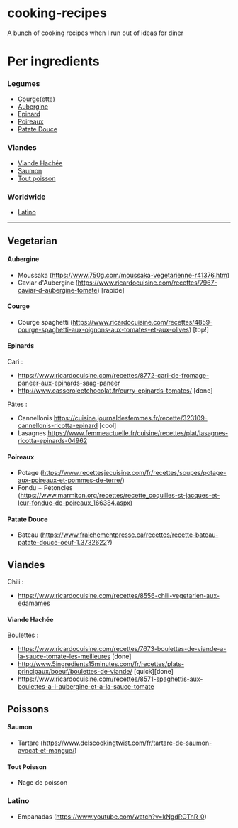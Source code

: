 # cooking-recipes
A bunch of cooking recipes when I run out of ideas for diner

# Per ingredients

### Legumes 
- [Courge(ette)](#Courge)
- [Aubergine](#Aubergine)
- [Epinard](#Epinards)
- [Poireaux](#Poireaux)
- [Patate Douce](#Patate-Douce)

### Viandes

- [Viande Hachée](#Viande-Hachée)
- [Saumon](#Saumon)
- [Tout poisson](#Tout-Poisson)

### Worldwide
- [Latino](#Latino)

__________

## Vegetarian

#### Aubergine

- Moussaka (https://www.750g.com/moussaka-vegetarienne-r41376.htm)
- Caviar d'Aubergine (https://www.ricardocuisine.com/recettes/7967-caviar-d-aubergine-tomate) [rapide]

#### Courge

- Courge spaghetti (https://www.ricardocuisine.com/recettes/4859-courge-spaghetti-aux-oignons-aux-tomates-et-aux-olives) [top!]
 
#### Epinards

Cari :
  - https://www.ricardocuisine.com/recettes/8772-cari-de-fromage-paneer-aux-epinards-saag-paneer
  - http://www.casseroleetchocolat.fr/curry-epinards-tomates/ [done]
  
Pâtes :
 - Cannellonis https://cuisine.journaldesfemmes.fr/recette/323109-cannellonis-ricotta-epinard [cool]
 - Lasagnes https://www.femmeactuelle.fr/cuisine/recettes/plat/lasagnes-ricotta-epinards-04962
  
#### Poireaux

- Potage (https://www.recettesjecuisine.com/fr/recettes/soupes/potage-aux-poireaux-et-pommes-de-terre/)
- Fondu + Pétoncles (https://www.marmiton.org/recettes/recette_coquilles-st-jacques-et-leur-fondue-de-poireaux_166384.aspx)

#### Patate Douce

- Bateau (https://www.fraichementpresse.ca/recettes/recette-bateau-patate-douce-oeuf-1.3732622?)
 
## Viandes

Chili :
 - https://www.ricardocuisine.com/recettes/8556-chili-vegetarien-aux-edamames

#### Viande Hachée

Boulettes :
  - https://www.ricardocuisine.com/recettes/7673-boulettes-de-viande-a-la-sauce-tomate-les-meilleures [done]
  - http://www.5ingredients15minutes.com/fr/recettes/plats-principaux/boeuf/boulettes-de-viande/ [quick][done]   
  - https://www.ricardocuisine.com/recettes/8571-spaghettis-aux-boulettes-a-l-aubergine-et-a-la-sauce-tomate
  
## Poissons

#### Saumon

- Tartare (https://www.delscookingtwist.com/fr/tartare-de-saumon-avocat-et-mangue/)

#### Tout Poisson 
 - Nage de poisson

### Latino

- Empanadas (https://www.youtube.com/watch?v=kNgdRGTnR_0)

